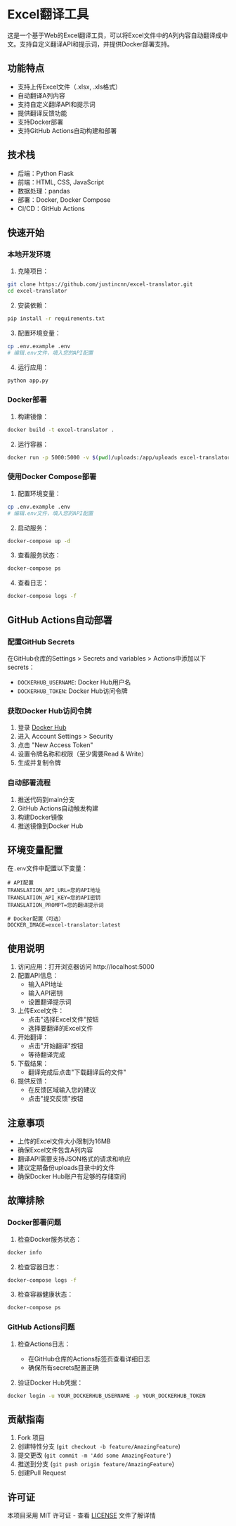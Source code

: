 # Excel翻译工具

这是一个基于Web的Excel翻译工具，可以将Excel文件中的A列内容自动翻译成中文。支持自定义翻译API和提示词，并提供Docker部署支持。

## 功能特点

- 支持上传Excel文件（.xlsx, .xls格式）
- 自动翻译A列内容
- 支持自定义翻译API和提示词
- 提供翻译反馈功能
- 支持Docker部署
- 支持GitHub Actions自动构建和部署

## 技术栈

- 后端：Python Flask
- 前端：HTML, CSS, JavaScript
- 数据处理：pandas
- 部署：Docker, Docker Compose
- CI/CD：GitHub Actions

## 快速开始

### 本地开发环境

1. 克隆项目：
```bash
git clone https://github.com/justincnn/excel-translator.git
cd excel-translator
```

2. 安装依赖：
```bash
pip install -r requirements.txt
```

3. 配置环境变量：
```bash
cp .env.example .env
# 编辑.env文件，填入您的API配置
```

4. 运行应用：
```bash
python app.py
```

### Docker部署

1. 构建镜像：
```bash
docker build -t excel-translator .
```

2. 运行容器：
```bash
docker run -p 5000:5000 -v $(pwd)/uploads:/app/uploads excel-translator
```

### 使用Docker Compose部署

1. 配置环境变量：
```bash
cp .env.example .env
# 编辑.env文件，填入您的API配置
```

2. 启动服务：
```bash
docker-compose up -d
```

3. 查看服务状态：
```bash
docker-compose ps
```

4. 查看日志：
```bash
docker-compose logs -f
```

## GitHub Actions自动部署

### 配置GitHub Secrets

在GitHub仓库的Settings > Secrets and variables > Actions中添加以下secrets：

- `DOCKERHUB_USERNAME`: Docker Hub用户名
- `DOCKERHUB_TOKEN`: Docker Hub访问令牌

### 获取Docker Hub访问令牌

1. 登录 [Docker Hub](https://hub.docker.com)
2. 进入 Account Settings > Security
3. 点击 "New Access Token"
4. 设置令牌名称和权限（至少需要Read & Write）
5. 生成并复制令牌

### 自动部署流程

1. 推送代码到main分支
2. GitHub Actions自动触发构建
3. 构建Docker镜像
4. 推送镜像到Docker Hub

## 环境变量配置

在`.env`文件中配置以下变量：

```env
# API配置
TRANSLATION_API_URL=您的API地址
TRANSLATION_API_KEY=您的API密钥
TRANSLATION_PROMPT=您的翻译提示词

# Docker配置（可选）
DOCKER_IMAGE=excel-translator:latest
```

## 使用说明

1. 访问应用：打开浏览器访问 http://localhost:5000
2. 配置API信息：
   - 输入API地址
   - 输入API密钥
   - 设置翻译提示词
3. 上传Excel文件：
   - 点击"选择Excel文件"按钮
   - 选择要翻译的Excel文件
4. 开始翻译：
   - 点击"开始翻译"按钮
   - 等待翻译完成
5. 下载结果：
   - 翻译完成后点击"下载翻译后的文件"
6. 提供反馈：
   - 在反馈区域输入您的建议
   - 点击"提交反馈"按钮

## 注意事项

- 上传的Excel文件大小限制为16MB
- 确保Excel文件包含A列内容
- 翻译API需要支持JSON格式的请求和响应
- 建议定期备份uploads目录中的文件
- 确保Docker Hub账户有足够的存储空间

## 故障排除

### Docker部署问题

1. 检查Docker服务状态：
```bash
docker info
```

2. 检查容器日志：
```bash
docker-compose logs -f
```

3. 检查容器健康状态：
```bash
docker-compose ps
```

### GitHub Actions问题

1. 检查Actions日志：
   - 在GitHub仓库的Actions标签页查看详细日志
   - 确保所有secrets配置正确

2. 验证Docker Hub凭据：
```bash
docker login -u YOUR_DOCKERHUB_USERNAME -p YOUR_DOCKERHUB_TOKEN
```

## 贡献指南

1. Fork 项目
2. 创建特性分支 (`git checkout -b feature/AmazingFeature`)
3. 提交更改 (`git commit -m 'Add some AmazingFeature'`)
4. 推送到分支 (`git push origin feature/AmazingFeature`)
5. 创建Pull Request

## 许可证

本项目采用 MIT 许可证 - 查看 [LICENSE](LICENSE) 文件了解详情 